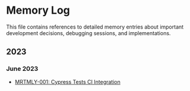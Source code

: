 # Memory Log

This file contains references to detailed memory entries about important development decisions, debugging sessions, and implementations.

## 2023

### June 2023

- [MRTMLY-001: Cypress Tests CI Integration](./logged_memories/MRTMLY-001-cypress-ci-integration.md)

